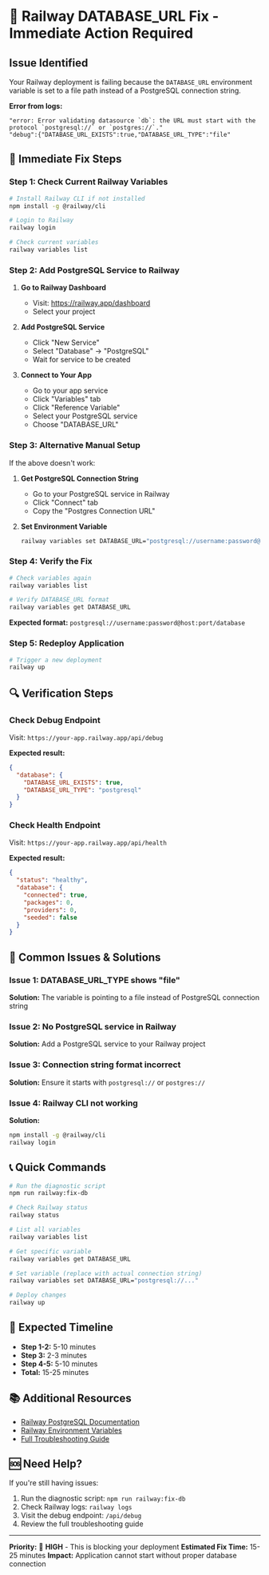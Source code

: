 # 🚨 Railway DATABASE_URL Fix - Immediate Action Required

## Issue Identified

Your Railway deployment is failing because the `DATABASE_URL` environment variable is set to a file path instead of a PostgreSQL connection string.

**Error from logs:**
```
"error: Error validating datasource `db`: the URL must start with the protocol `postgresql://` or `postgres://`."
"debug":{"DATABASE_URL_EXISTS":true,"DATABASE_URL_TYPE":"file"
```

## 🔧 Immediate Fix Steps

### Step 1: Check Current Railway Variables
```bash
# Install Railway CLI if not installed
npm install -g @railway/cli

# Login to Railway
railway login

# Check current variables
railway variables list
```

### Step 2: Add PostgreSQL Service to Railway

1. **Go to Railway Dashboard**
   - Visit: https://railway.app/dashboard
   - Select your project

2. **Add PostgreSQL Service**
   - Click "New Service"
   - Select "Database" → "PostgreSQL"
   - Wait for service to be created

3. **Connect to Your App**
   - Go to your app service
   - Click "Variables" tab
   - Click "Reference Variable"
   - Select your PostgreSQL service
   - Choose "DATABASE_URL"

### Step 3: Alternative Manual Setup

If the above doesn't work:

1. **Get PostgreSQL Connection String**
   - Go to your PostgreSQL service in Railway
   - Click "Connect" tab
   - Copy the "Postgres Connection URL"

2. **Set Environment Variable**
   ```bash
   railway variables set DATABASE_URL="postgresql://username:password@host:port/database"
   ```

### Step 4: Verify the Fix

```bash
# Check variables again
railway variables list

# Verify DATABASE_URL format
railway variables get DATABASE_URL
```

**Expected format:** `postgresql://username:password@host:port/database`

### Step 5: Redeploy Application

```bash
# Trigger a new deployment
railway up
```

## 🔍 Verification Steps

### Check Debug Endpoint
Visit: `https://your-app.railway.app/api/debug`

**Expected result:**
```json
{
  "database": {
    "DATABASE_URL_EXISTS": true,
    "DATABASE_URL_TYPE": "postgresql"
  }
}
```

### Check Health Endpoint
Visit: `https://your-app.railway.app/api/health`

**Expected result:**
```json
{
  "status": "healthy",
  "database": {
    "connected": true,
    "packages": 0,
    "providers": 0,
    "seeded": false
  }
}
```

## 🚨 Common Issues & Solutions

### Issue 1: DATABASE_URL_TYPE shows "file"
**Solution:** The variable is pointing to a file instead of PostgreSQL connection string

### Issue 2: No PostgreSQL service in Railway
**Solution:** Add a PostgreSQL service to your Railway project

### Issue 3: Connection string format incorrect
**Solution:** Ensure it starts with `postgresql://` or `postgres://`

### Issue 4: Railway CLI not working
**Solution:** 
```bash
npm install -g @railway/cli
railway login
```

## 📞 Quick Commands

```bash
# Run the diagnostic script
npm run railway:fix-db

# Check Railway status
railway status

# List all variables
railway variables list

# Get specific variable
railway variables get DATABASE_URL

# Set variable (replace with actual connection string)
railway variables set DATABASE_URL="postgresql://..."

# Deploy changes
railway up
```

## 🎯 Expected Timeline

- **Step 1-2:** 5-10 minutes
- **Step 3:** 2-3 minutes  
- **Step 4-5:** 5-10 minutes
- **Total:** 15-25 minutes

## 📚 Additional Resources

- [Railway PostgreSQL Documentation](https://docs.railway.app/databases/postgresql)
- [Railway Environment Variables](https://docs.railway.app/develop/variables)
- [Full Troubleshooting Guide](RAILWAY_TROUBLESHOOTING.md)

## 🆘 Need Help?

If you're still having issues:

1. Run the diagnostic script: `npm run railway:fix-db`
2. Check Railway logs: `railway logs`
3. Visit the debug endpoint: `/api/debug`
4. Review the full troubleshooting guide

---

**Priority:** 🔴 **HIGH** - This is blocking your deployment
**Estimated Fix Time:** 15-25 minutes
**Impact:** Application cannot start without proper database connection 
